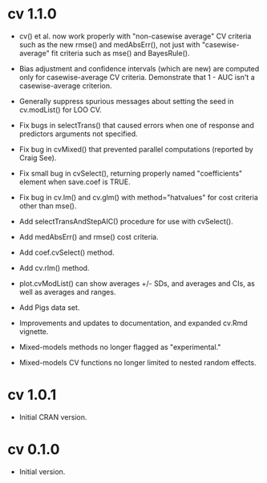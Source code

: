 # cv 1.1.0

- cv() et al. now work properly with "non-casewise average" CV criteria such as the new rmse() and medAbsErr(), not just with "casewise-average" fit criteria such as mse() and BayesRule().

- Bias adjustment and confidence intervals (which are new) are computed only for casewise-average CV criteria. Demonstrate that 1 - AUC isn't a casewise-average criterion.

- Generally suppress spurious messages about setting the seed in cv.modList() for LOO CV.

- Fix bugs in selectTrans() that caused errors when one of response and predictors arguments not specified.

- Fix bug in cvMixed() that prevented parallel computations (reported by Craig See).

- Fix small bug in cvSelect(), returning properly named "coefficients" element when save.coef is TRUE.

- Fix bug in cv.lm() and cv.glm() with method="hatvalues" for cost criteria other than mse().

- Add selectTransAndStepAIC() procedure for use with cvSelect().

- Add medAbsErr() and rmse() cost criteria.

- Add coef.cvSelect() method.

- Add cv.rlm() method.

- plot.cvModList() can show averages +/- SDs, and averages and CIs, as well as averages and ranges.

- Add Pigs data set.

- Improvements and updates to documentation, and expanded cv.Rmd vignette.

- Mixed-models methods no longer flagged as "experimental."

- Mixed-models CV functions no longer limited to nested random effects.

# cv 1.0.1

- Initial CRAN version.

# cv 0.1.0

- Initial version.
